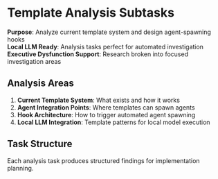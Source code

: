 # Template Analysis Subtasks

**Purpose**: Analyze current template system and design agent-spawning hooks  
**Local LLM Ready**: Analysis tasks perfect for automated investigation  
**Executive Dysfunction Support**: Research broken into focused investigation areas

## Analysis Areas

1. **Current Template System**: What exists and how it works
2. **Agent Integration Points**: Where templates can spawn agents  
3. **Hook Architecture**: How to trigger automated agent spawning
4. **Local LLM Integration**: Template patterns for local model execution

## Task Structure

Each analysis task produces structured findings for implementation planning.